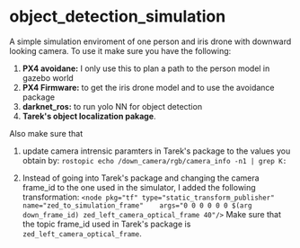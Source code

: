 # object_detection_simulation

A simple simulation enviroment of one person and iris drone with downward looking camera. To use it make sure you have the following:
1) **PX4 avoidane:** I only use this to plan a path to the person model in gazebo world
2) **PX4 Firmware:** to get the iris drone model and to use the avoidance package
3) **darknet_ros:** to run yolo NN for object detection
4) **Tarek's object localization pakage**.

Also make sure that
1) update camera intrensic paramters in Tarek's package to the values you obtain by: 
```rostopic echo /down_camera/rgb/camera_info -n1 | grep K:```

2) Instead of going into Tarek's package and changing the camera frame_id to the one used in the simulator, I added the following transformation: 
```<node pkg="tf" type="static_transform_publisher"    name="zed_to_simulation_frame"    args="0 0 0 0 0 0 $(arg down_frame_id) zed_left_camera_optical_frame 40"/>```
Make sure that the topic frame_id used in Tarek's package is `zed_left_camera_optical_frame`.
